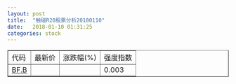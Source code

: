```yaml
---
layout: post
title:  "触碰R20股票分析20180110"
date:   2018-01-10 01:31:25
categories: stock
---
```

<script type="text/javascript">
var stockList = []
stockList.push('gb_bf.b');
</script>

<table border="1">
 <tr>
 <td>代码</td>
  <td>最新价</td>
  <td>涨跌幅(%)</td>
 <td>强度指数</td>
</tr>
  <tr id="bf.b"><td><a href="http://stock.finance.sina.com.cn/usstock/quotes/BF.B.html" target="_blank">BF.B</a></td><td></td><td></td><td>0.003</td></tr>
</table>
